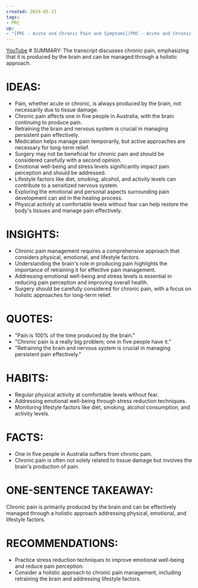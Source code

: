 ```yaml
---
created: 2024-05-31
tags:
- PRC
up:
- "[PRC - Acute and Chronic Pain and Symptoms](PRC - Acute and Chronic Pain and Symptoms \"wikilink\")"
---
```


[YouTube](https://www.youtube.com/watch?v=C_3phB93rvI)
\# SUMMARY:
The transcript discusses chronic pain, emphasizing that it is produced by the brain and can be managed through a holistic approach.

# IDEAS:

- Pain, whether acute or chronic, is always produced by the brain, not necessarily due to tissue damage.
- Chronic pain affects one in five people in Australia, with the brain continuing to produce pain.
- Retraining the brain and nervous system is crucial in managing persistent pain effectively.
- Medication helps manage pain temporarily, but active approaches are necessary for long-term relief.
- Surgery may not be beneficial for chronic pain and should be considered carefully with a second opinion.
- Emotional well-being and stress levels significantly impact pain perception and should be addressed.
- Lifestyle factors like diet, smoking, alcohol, and activity levels can contribute to a sensitized nervous system.
- Exploring the emotional and personal aspects surrounding pain development can aid in the healing process.
- Physical activity at comfortable levels without fear can help restore the body's tissues and manage pain effectively.

# INSIGHTS:

- Chronic pain management requires a comprehensive approach that considers physical, emotional, and lifestyle factors.
- Understanding the brain's role in producing pain highlights the importance of retraining it for effective pain management.
- Addressing emotional well-being and stress levels is essential in reducing pain perception and improving overall health.
- Surgery should be carefully considered for chronic pain, with a focus on holistic approaches for long-term relief.

# QUOTES:

- "Pain is 100% of the time produced by the brain."
- "Chronic pain is a really big problem; one in five people have it."
- "Retraining the brain and nervous system is crucial in managing persistent pain effectively."

# HABITS:

- Regular physical activity at comfortable levels without fear.
- Addressing emotional well-being through stress reduction techniques.
- Monitoring lifestyle factors like diet, smoking, alcohol consumption, and activity levels.

# FACTS:

- One in five people in Australia suffers from chronic pain.
- Chronic pain is often not solely related to tissue damage but involves the brain's production of pain.

# ONE-SENTENCE TAKEAWAY:

Chronic pain is primarily produced by the brain and can be effectively managed through a holistic approach addressing physical, emotional, and lifestyle factors.

# RECOMMENDATIONS:

- Practice stress reduction techniques to improve emotional well-being and reduce pain perception.
- Consider a holistic approach to chronic pain management, including retraining the brain and addressing lifestyle factors.
